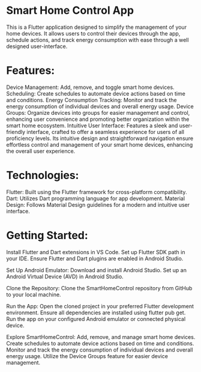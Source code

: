 # Smart Home Control App
This is a Flutter application designed to simplify the management of your home devices. It allows users to control their devices through the app, schedule actions, and track energy consumption with ease through a well designed user-interface.

# Features:

Device Management: Add, remove, and toggle smart home devices.
Scheduling: Create schedules to automate device actions based on time and conditions.
Energy Consumption Tracking: Monitor and track the energy consumption of individual devices and overall energy usage.
Device Groups: Organize devices into groups for easier management and control, enhancing user convenience and promoting better organization within the smart home ecosystem.
Intuitive User Interface: Features a sleek and user-friendly interface, crafted to offer a seamless experience for users of all proficiency levels. Its intuitive design and straightforward navigation ensure effortless control and management of your smart home devices, enhancing the overall user experience.


# Technologies:

Flutter: Built using the Flutter framework for cross-platform compatibility.
Dart: Utilizes Dart programming language for app development.
Material Design: Follows Material Design guidelines for a modern and intuitive user interface.

# Getting Started:

Install Flutter and Dart extensions in VS Code.
Set up Flutter SDK path in your IDE.
Ensure Flutter and Dart plugins are enabled in Android Studio.

Set Up Android Emulator:
Download and install Android Studio.
Set up an Android Virtual Device (AVD) in Android Studio.

Clone the Repository:
Clone the SmartHomeControl repository from GitHub to your local machine.

Run the App:
Open the cloned project in your preferred Flutter development environment.
Ensure all dependencies are installed using flutter pub get.
Run the app on your configured Android emulator or connected physical device.

Explore SmartHomeControl:
Add, remove, and manage smart home devices.
Create schedules to automate device actions based on time and conditions.
Monitor and track the energy consumption of individual devices and overall energy usage.
Utilize the Device Groups feature for easier device management.









